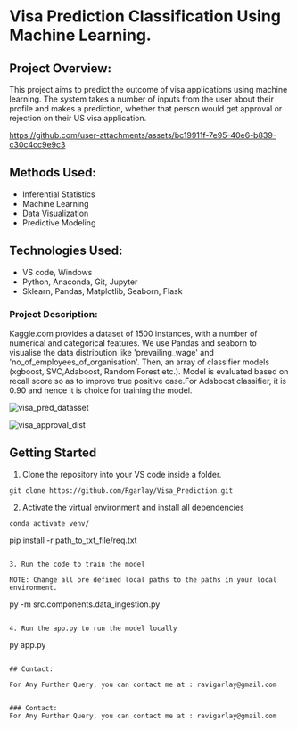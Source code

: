# Visa Prediction Classification Using Machine Learning.

## Project Overview:

This project aims to predict the outcome of visa applications using machine learning. The system takes a number of inputs from the user about their profile and makes a prediction, whether that person would get approval or rejection on their US visa application.

https://github.com/user-attachments/assets/bc19911f-7e95-40e6-b839-c30c4cc9e9c3


## Methods Used:

- Inferential Statistics
- Machine Learning
- Data Visualization
- Predictive Modeling


## Technologies Used: 
- VS code, Windows
- Python, Anaconda, Git, Jupyter   
- Sklearn, Pandas, Matplotlib, Seaborn, Flask

### Project Description:
Kaggle.com provides a dataset of 1500 instances, with a number of numerical and categorical features. We use Pandas and seaborn to visualise the data distribution like 'prevailing_wage' and 'no_of_employees_of_organisation'. Then, an array of classifier models (xgboost, SVC,Adaboost, Random Forest etc.). Model is evaluated based on recall score so as to improve true positive case.For Adaboost classifier, it is 0.90 and hence it is choice for training the model. 

![visa_pred_datasset](https://github.com/user-attachments/assets/36f79f48-0fd4-488b-9400-81b556c9e698)

![visa_approval_dist](https://github.com/user-attachments/assets/2b4d8782-eadb-4505-9bb7-2bc29e65e077)


## Getting Started 


1. Clone the repository into your VS code inside a folder.
```
git clone https://github.com/Rgarlay/Visa_Prediction.git

```
2. Activate the virtual environment and install all dependencies

```
conda activate venv/
```
pip install -r path_to_txt_file/req.txt 
```

3. Run the code to train the model

NOTE: Change all pre defined local paths to the paths in your local environment.

```
py -m src.components.data_ingestion.py
```

4. Run the app.py to run the model locally

```
py app.py
```

## Contact:

For Any Further Query, you can contact me at : ravigarlay@gmail.com


### Contact:
For Any Further Query, you can contact me at : ravigarlay@gmail.com





